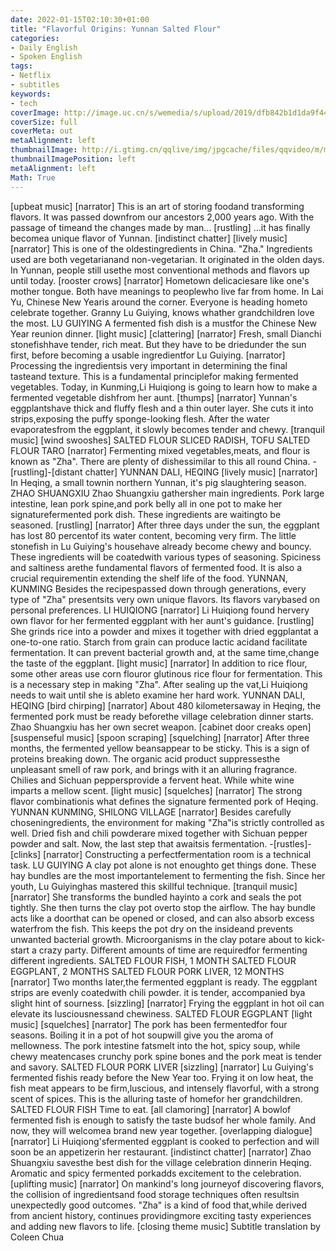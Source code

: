 ```yaml
---
date: 2022-01-15T02:10:30+01:00
title: "Flavorful Origins: Yunnan Salted Flour"
categories:
- Daily English
- Spoken English
tags:
- Netflix
- subtitles
keywords:
- tech
coverImage: http://image.uc.cn/s/wemedia/s/upload/2019/dfb842b1d1da9f445245c7f4359e5221.png
coverSize: full
coverMeta: out
metaAlignment: left
thumbnailImage: http://i.gtimg.cn/qqlive/img/jpgcache/files/qqvideo/m/mzc00200cj25snv.jpg
thumbnailImagePosition: left
metaAlignment: left
Math: True
---
```


<!--more-->
[upbeat music]
[narrator] This is an art of storing foodand transforming flavors.
It was passed downfrom our ancestors 2,000 years ago.
With the passage of timeand the changes made by man...
[rustling]
...it has finally becomea unique flavor of Yunnan.
[indistinct chatter]
[lively music]
[narrator] This is one of the oldestingredients in China.
"Zha."
Ingredients used are both vegetarianand non-vegetarian.
It originated in the olden days.
In Yunnan, people still usethe most conventional methods
and flavors up until today.
[rooster crows]
[narrator] Hometown delicaciesare like one's mother tongue.
Both have meanings to peoplewho live far from home.
In Lai Yu, Chinese New Yearis around the corner.
Everyone is heading hometo celebrate together.
Granny Lu Guiying, knows whather grandchildren love the most.
LU GUIYING
A fermented fish dish is a mustfor the Chinese New Year reunion dinner.
[light music]
[clattering]
[narrator] Fresh, small Dianchi stonefishhave tender, rich meat.
But they have to be driedunder the sun first,
before becoming a usable ingredientfor Lu Guiying.
[narrator] Processing the ingredientsis very important
in determining the final tasteand texture.
This is a fundamental principlefor making fermented vegetables.
Today, in Kunming,Li Huiqiong is going to learn
how to make a fermented vegetable dishfrom her aunt.
[thumps]
[narrator] Yunnan's eggplantshave thick and fluffy flesh
and a thin outer layer.
She cuts it into strips,exposing the puffy sponge-looking flesh.
After the water evaporatesfrom the eggplant,
it slowly becomes tender and chewy.
[tranquil music]
[wind swooshes]
SALTED FLOUR SLICED RADISH, TOFU
SALTED FLOUR TARO
[narrator] Fermenting mixed vegetables,meats, and flour is known as "Zha".
There are plenty of dishessimilar to this all round China.
-[rustling]-[distant chatter]
YUNNAN DALI, HEQING
[lively music]
[narrator] In Heqing, a small townin northern Yunnan,
it's pig slaughtering season.
ZHAO SHUANGXIU
Zhao Shuangxiu gathersher main ingredients.
Pork large intestine, lean pork spine,and pork belly
all in one pot to make her signaturefermented pork dish.
These ingredients are waitingto be seasoned.
[rustling]
[narrator] After three days under the sun,
the eggplant has lost 80 percentof its water content, becoming very firm.
The little stonefish in Lu Guiying's househave already become chewy and bouncy.
These ingredients will be coatedwith various types of seasoning.
Spiciness and saltiness arethe fundamental flavors of fermented food.
It is also a crucial requirementin extending the shelf life of the food.
YUNNAN, KUNMING
Besides the recipespassed down through generations,
every type of "Zha" presentsits very own unique flavors.
Its flavors varybased on personal preferences.
LI HUIQIONG
[narrator] Li Huiqiong found hervery own flavor for her fermented eggplant
with her aunt's guidance.
[rustling]
She grinds rice into a powder
and mixes it together with dried eggplantat a one-to-one ratio.
Starch from grain can produce lactic acidand facilitate fermentation.
It can prevent bacterial growth
and, at the same time,change the taste of the eggplant.
[light music]
[narrator] In addition to rice flour,
some other areas use corn flouror glutinous rice flour for fermentation.
This is a necessary step in making "Zha".
After sealing up the vat,Li Huiqiong needs to wait
until she is ableto examine her hard work.
YUNNAN DALI, HEQING
[bird chirping]
[narrator] About 480 kilometersaway in Heqing,
the fermented pork must be ready beforethe village celebration dinner starts.
Zhao Shuangxiu has her own secret weapon.
[cabinet door creaks open]
[suspenseful music]
[spoon scraping]
[squelching]
[narrator] After three months,
the fermented yellow beansappear to be sticky.
This is a sign of proteins breaking down.
The organic acid product suppressesthe unpleasant smell of raw pork,
and brings with it an alluring fragrance.
Chilies and Sichuan peppersprovide a fervent heat.
While white wine imparts a mellow scent.
[light music]
[squelches]
[narrator] The strong flavor combinationis what defines
the signature fermented pork of Heqing.
YUNNAN KUNMING, SHILONG VILLAGE
[narrator] Besides carefully choseningredients,
the environment for making "Zha"is strictly controlled as well.
Dried fish and chili powderare mixed together
with Sichuan pepper powder and salt.
Now, the last step that awaitsis fermentation.
-[rustles]-[clinks]
[narrator] Constructing a perfectfermentation room is a technical task.
LU GUIYING
A clay pot alone is not enoughto get things done.
These hay bundles are the most importantelement to fermenting the fish.
Since her youth, Lu Guiyinghas mastered this skillful technique.
[tranquil music]
[narrator] She transforms the bundled hayinto a cork and seals the pot tightly.
She then turns the clay pot overto stop the airflow.
The hay bundle acts like a doorthat can be opened or closed,
and can also absorb excess waterfrom the fish.
This keeps the pot dry on the insideand prevents unwanted bacterial growth.
Microorganisms in the clay potare about to kick-start a crazy party.
Different amounts of time are requiredfor fermenting different ingredients.
SALTED FLOUR FISH, 1 MONTH
SALTED FLOUR EGGPLANT, 2 MONTHS
SALTED FLOUR PORK LIVER, 12 MONTHS
[narrator] Two months later,the fermented eggplant is ready.
The eggplant strips are evenly coatedwith chili powder.
it is tender, accompanied bya slight hint of sourness.
[sizzling]
[narrator] Frying the eggplant in hot oil
can elevate its lusciousnessand chewiness.
SALTED FLOUR EGGPLANT
[light music]
[squelches]
[narrator] The pork has been fermentedfor four seasons.
Boiling it in a pot of hot soupwill give you the aroma of mellowness.
The pork intestine fatsmelt into the hot, spicy soup,
while chewy meatencases crunchy pork spine bones
and the pork meat is tender and savory.
SALTED FLOUR PORK LIVER
[sizzling]
[narrator] Lu Guiying's fermented fishis ready before the New Year too.
Frying it on low heat,
the fish meat appears to be firm,luscious, and intensely flavorful,
with a strong scent of spices.
This is the alluring taste of homefor her grandchildren.
SALTED FLOUR FISH
Time to eat.
[all clamoring]
[narrator] A bowlof fermented fish is enough
to satisfy the taste budsof her whole family.
And now, they will welcomea brand new year together.
[overlapping dialogue]
[narrator] Li Huiqiong'sfermented eggplant is cooked to perfection
and will soon be an appetizerin her restaurant.
[indistinct chatter]
[narrator] Zhao Shuangxiu savesthe best dish
for the village celebration dinnerin Heqing.
Aromatic and spicy fermented porkadds excitement to the celebration.
[uplifting music]
[narrator] On mankind's long journeyof discovering flavors,
the collision of ingredientsand food storage techniques
often resultsin unexpectedly good outcomes.
"Zha" is a kind of food that,while derived from ancient history,
continues providingmore exciting tasty experiences
and adding new flavors to life.
[closing theme music]
Subtitle translation by Coleen Chua
